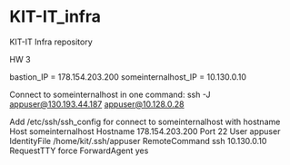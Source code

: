 # KIT-IT_infra
KIT-IT Infra repository

HW 3

bastion_IP = 178.154.203.200
someinternalhost_IP = 10.130.0.10

Connect to someinternalhost in one command:
ssh -J appuser@130.193.44.187 appuser@10.128.0.28

Add /etc/ssh/ssh_config for connect to someinternalhost with hostname
Host someinternalhost
Hostname 178.154.203.200
Port 22
User appuser
IdentityFile /home/kit/.ssh/appuser
RemoteCommand ssh 10.130.0.10
RequestTTY force
ForwardAgent yes
